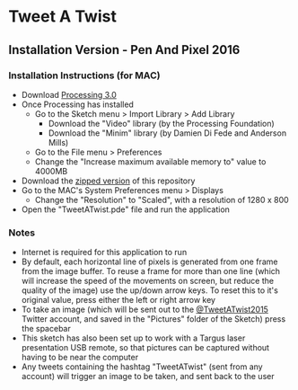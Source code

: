 # Tweet A Twist
## Installation Version - Pen And Pixel 2016

### Installation Instructions (for MAC)
- Download [Processing 3.0](https://processing.org/download/)
- Once Processing has installed
  - Go to the Sketch menu > Import Library > Add Library
    - Download the "Video" library (by the Processing Foundation)
    - Download the "Minim" library (by Damien Di Fede and Anderson Mills)
  - Go to the File menu > Preferences
  - Change the "Increase maximum available memory to" value to 4000MB
- Download the [zipped version](https://github.com/pigottlaura/TweetATwist/archive/master.zip) of this repository
- Go to the MAC's System Preferences menu > Displays
  - Change the "Resolution" to "Scaled", with a resolution of 1280 x 800
- Open the "TweetATwist.pde" file and run the application

### Notes
- Internet is required for this application to run
- By default, each horizontal line of pixels is generated from one frame from the image buffer. To reuse a frame for more than one line (which will increase the speed of the movements on screen, but reduce the quality of the image) use the up/down arrow keys. To reset this to it's original value, press either the left or right arrow key
- To take an image (which will be sent out to the [@TweetATwist2015](https://twitter.com/TweetaTwist2015) Twitter account, and saved in the "Pictures" folder of the Sketch) press the spacebar
- This sketch has also been set up to work with a Targus laser presentation USB remote, so that pictures can be captured without having to be near the computer
- Any tweets containing the hashtag "TweetATwist" (sent from any account) will trigger an image to be taken, and sent back to the user
  
